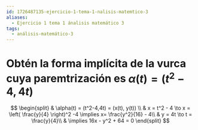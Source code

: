 ```yaml
---
id: 1726487135-ejercicio-1-tema-1-nalisis-matemtico-3
aliases:
  - Ejercicio 1 tema 1 ánalisis matemático 3
tags:
  - análisis-matemático-3
---
```


# Obtén la forma implícita de la vurca cuya paremtrización es $\alpha(t) = (t^2-4,4t)$

$$
\begin{split}
    & \alpha(t) = (t^2-4,4t) = (x(t), y(t)) \\
    & x = t^2 - 4 \to  x = \left( \frac{y}{4} \right)^2 -4 \implies x= \frac{y^2}{16} - 4\\
    & y = 4t \to t = \frac{y}{4}\\
    & \implies 16x - y^2 + 64 = 0
\end{split}
$$

